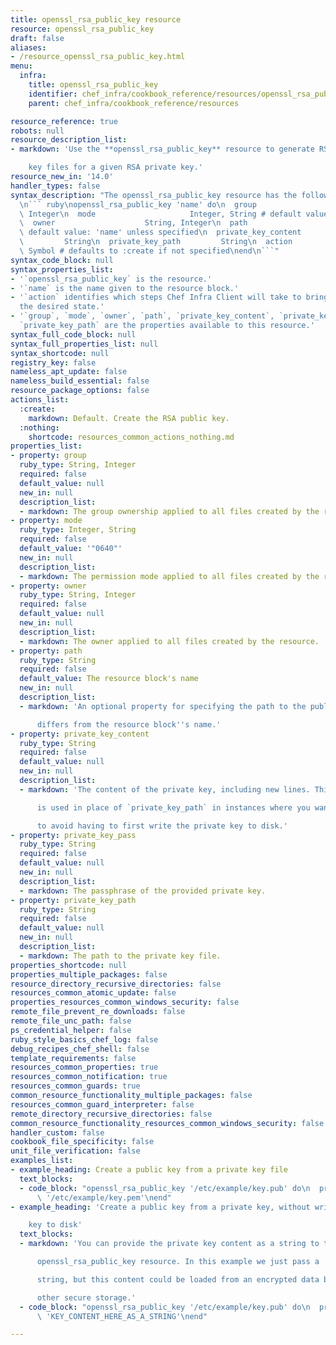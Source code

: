 ```yaml
---
title: openssl_rsa_public_key resource
resource: openssl_rsa_public_key
draft: false
aliases:
- /resource_openssl_rsa_public_key.html
menu:
  infra:
    title: openssl_rsa_public_key
    identifier: chef_infra/cookbook_reference/resources/openssl_rsa_public_key openssl_rsa_public_key
    parent: chef_infra/cookbook_reference/resources

resource_reference: true
robots: null
resource_description_list:
- markdown: 'Use the **openssl_rsa_public_key** resource to generate RSA public

    key files for a given RSA private key.'
resource_new_in: '14.0'
handler_types: false
syntax_description: "The openssl_rsa_public_key resource has the following syntax:\n\
  \n``` ruby\nopenssl_rsa_public_key 'name' do\n  group                    String,\
  \ Integer\n  mode                     Integer, String # default value: \"0640\"\n\
  \  owner                    String, Integer\n  path                     String #\
  \ default value: 'name' unless specified\n  private_key_content      String\n  private_key_pass\
  \         String\n  private_key_path         String\n  action                  \
  \ Symbol # defaults to :create if not specified\nend\n```"
syntax_code_block: null
syntax_properties_list:
- '`openssl_rsa_public_key` is the resource.'
- '`name` is the name given to the resource block.'
- '`action` identifies which steps Chef Infra Client will take to bring the node into
  the desired state.'
- '`group`, `mode`, `owner`, `path`, `private_key_content`, `private_key_pass`, and
  `private_key_path` are the properties available to this resource.'
syntax_full_code_block: null
syntax_full_properties_list: null
syntax_shortcode: null
registry_key: false
nameless_apt_update: false
nameless_build_essential: false
resource_package_options: false
actions_list:
  :create:
    markdown: Default. Create the RSA public key.
  :nothing:
    shortcode: resources_common_actions_nothing.md
properties_list:
- property: group
  ruby_type: String, Integer
  required: false
  default_value: null
  new_in: null
  description_list:
  - markdown: The group ownership applied to all files created by the resource.
- property: mode
  ruby_type: Integer, String
  required: false
  default_value: '"0640"'
  new_in: null
  description_list:
  - markdown: The permission mode applied to all files created by the resource.
- property: owner
  ruby_type: String, Integer
  required: false
  default_value: null
  new_in: null
  description_list:
  - markdown: The owner applied to all files created by the resource.
- property: path
  ruby_type: String
  required: false
  default_value: The resource block's name
  new_in: null
  description_list:
  - markdown: 'An optional property for specifying the path to the public key if it

      differs from the resource block''s name.'
- property: private_key_content
  ruby_type: String
  required: false
  default_value: null
  new_in: null
  description_list:
  - markdown: 'The content of the private key, including new lines. This property

      is used in place of `private_key_path` in instances where you want

      to avoid having to first write the private key to disk.'
- property: private_key_pass
  ruby_type: String
  required: false
  default_value: null
  new_in: null
  description_list:
  - markdown: The passphrase of the provided private key.
- property: private_key_path
  ruby_type: String
  required: false
  default_value: null
  new_in: null
  description_list:
  - markdown: The path to the private key file.
properties_shortcode: null
properties_multiple_packages: false
resource_directory_recursive_directories: false
resources_common_atomic_update: false
properties_resources_common_windows_security: false
remote_file_prevent_re_downloads: false
remote_file_unc_path: false
ps_credential_helper: false
ruby_style_basics_chef_log: false
debug_recipes_chef_shell: false
template_requirements: false
resources_common_properties: true
resources_common_notification: true
resources_common_guards: true
common_resource_functionality_multiple_packages: false
resources_common_guard_interpreter: false
remote_directory_recursive_directories: false
common_resource_functionality_resources_common_windows_security: false
handler_custom: false
cookbook_file_specificity: false
unit_file_verification: false
examples_list:
- example_heading: Create a public key from a private key file
  text_blocks:
  - code_block: "openssl_rsa_public_key '/etc/example/key.pub' do\n  private_key_path\
      \ '/etc/example/key.pem'\nend"
- example_heading: 'Create a public key from a private key, without writing the private

    key to disk'
  text_blocks:
  - markdown: 'You can provide the private key content as a string to the

      openssl_rsa_public_key resource. In this example we just pass a

      string, but this content could be loaded from an encrypted data bag or

      other secure storage.'
  - code_block: "openssl_rsa_public_key '/etc/example/key.pub' do\n  private_key_content\
      \ 'KEY_CONTENT_HERE_AS_A_STRING'\nend"

---
```

